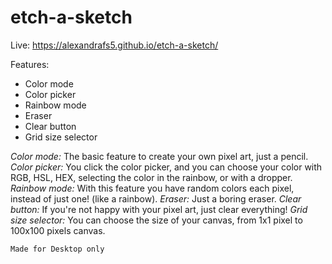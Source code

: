 # etch-a-sketch

Live: https://alexandrafs5.github.io/etch-a-sketch/

Features:

- Color mode
- Color picker
- Rainbow mode
- Eraser
- Clear button
- Grid size selector

*Color mode:* The basic feature to create your own pixel art, just a pencil.
*Color picker:* You click the color picker, and you can choose your color with RGB, HSL, HEX, selecting the color in the rainbow, or with a dropper.
*Rainbow mode:* With this feature you have random colors each pixel, instead of just one! (like a rainbow).
*Eraser:* Just a boring eraser.
*Clear button:* If you're not happy with your pixel art, just clear everything!
*Grid size selector:* You can choose the size of your canvas, from 1x1 pixel to 100x100 pixels canvas.

`Made for Desktop only`